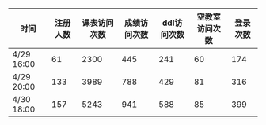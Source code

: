 | 时间       | 注册人数 | 课表访问次数 | 成绩访问次数 | ddl访问次数 | 空教室访问次数 | 登录次数 |
| ---------- | -------- | ------------ | ------------ | ----------- | -------------- | -------- |
| 4/29 16:00 | 61       | 2300         | 445          | 241         | 60             | 174      |
| 4/29 20:00 | 133      | 3989         | 788          | 429         | 81             | 316      |
| 4/30 18:00 | 157      | 5243         | 941          | 588         | 85             | 399      |

